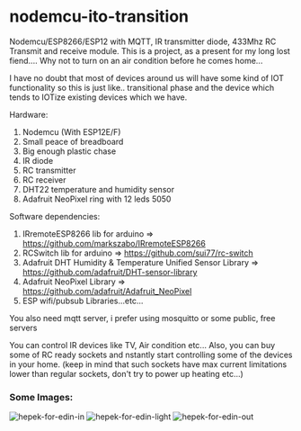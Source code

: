 # nodemcu-ito-transition
Nodemcu/ESP8266/ESP12 with MQTT, IR transmitter diode, 433Mhz RC Transmit and receive module. This is a project, as a present for my long lost fiend.... Why not to turn on an air condition before he comes home...

I have no doubt that most of devices around us will have some kind of IOT functionality so this is just like.. transitional phase and the device which tends to IOTize existing devices which we have.


Hardware:

1. Nodemcu (With ESP12E/F)
2. Small peace of breadboard
3. Big enough plastic chase
4. IR diode
5. RC transmitter
6. RC receiver
7. DHT22 temperature and humidity sensor
8. Adafruit NeoPixel ring with 12 leds 5050

Software dependencies:
1. IRremoteESP8266 lib for arduino => https://github.com/markszabo/IRremoteESP8266
2. RCSwitch lib for arduino => https://github.com/sui77/rc-switch
3. Adafruit DHT Humidity & Temperature Unified Sensor Library => https://github.com/adafruit/DHT-sensor-library
4. Adafruit NeoPixel Library => https://github.com/adafruit/Adafruit_NeoPixel
5. ESP wifi/pubsub Libraries...etc...

You also need mqtt server, i prefer using mosquitto or some public, free servers

You can control IR devices like TV, Air condition etc...
Also, you can buy some of RC ready sockets and nstantly start controlling some of the devices in your home. (keep in mind that such sockets have max current limitations lower than regular sockets, don't try to power up heating etc...)


### Some Images:

![hepek-for-edin-in](hhttps://github.com/nardev/nodemcu-ito-transition/images/hepek-for-edin-in.jpg)
![hepek-for-edin-light](hhttps://github.com/nardev/nodemcu-ito-transition/images/hepek-for-edin-light.jpg)
![hepek-for-edin-out](hhttps://github.com/nardev/nodemcu-ito-transition/images/hepek-for-edin-out.jpg)
